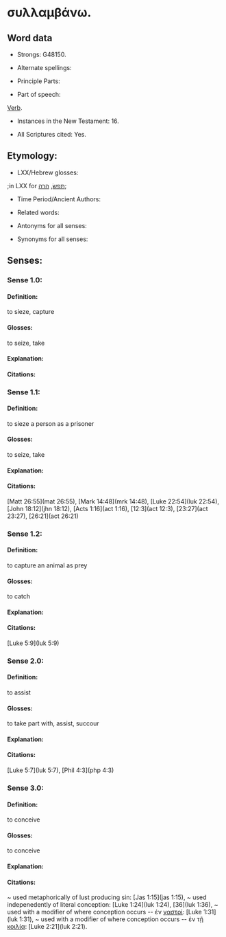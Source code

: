 # συλλαμβάνω.

<!-- Status: S2=NeedsReview -->
<!-- Lexica used for edits: BDAG LN FFM BN LSJM MM   -->

## Word data

* Strongs: G48150.

* Alternate spellings:


* Principle Parts: 


* Part of speech: 

[Verb](http://ugg.readthedocs.io/en/latest/verb.html).

* Instances in the New Testament: 16.

* All Scriptures cited: Yes.

## Etymology: 


* LXX/Hebrew glosses: 

;in LXX for [תּפשׂ](//en-uhl/H8610), [הרה](//en-uhl/H2029);

* Time Period/Ancient Authors: 


* Related words: 

* Antonyms for all senses:

* Synonyms for all senses: 


## Senses: 

### Sense  1.0: 

#### Definition: 

to sieze, capture

#### Glosses: 

to seize, take

#### Explanation: 

#### Citations: 

### Sense  1.1: 

#### Definition: 

to sieze a person as a prisoner 

#### Glosses: 

to seize, take

#### Explanation: 

#### Citations: 

[Matt 26:55](mat 26:55), [Mark 14:48](mrk 14:48), [Luke 22:54](luk 22:54), [John 18:12](jhn 18:12), [Acts 1:16](act 1:16), [12:3](act 12:3), [23:27](act 23:27), [26:21](act 26:21)

### Sense  1.2: 

#### Definition: 

to capture an animal as prey

#### Glosses: 

to catch 

#### Explanation: 

#### Citations: 

[Luke 5:9](luk 5:9)

### Sense  2.0: 

#### Definition: 

to assist

#### Glosses: 

to take part with, assist, succour

#### Explanation: 


#### Citations: 

[Luke 5:7](luk 5:7), [Phil 4:3](php 4:3)

### Sense  3.0: 

#### Definition: 

to conceive

#### Glosses: 

to conceive

#### Explanation: 


#### Citations: 

~ used metaphorically of lust producing sin: [Jas 1:15](jas 1:15),
~ used indepenedently of literal conception: [Luke 1:24](luk 1:24), [36](luk 1:36),
~ used with a modifier of where conception occurs -- ἐν [γαστρί](../G10640/01.md): [Luke 1:31](luk 1:31),
~ used with a modifier of where conception occurs -- ἐν τῇ [κοιλίᾳ](../G28360/01.md): [Luke 2:21](luk 2:21).

